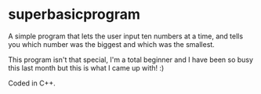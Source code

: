 # superbasicprogram

A simple program that lets the user input ten numbers at a time, and tells you which number was the biggest and which was the smallest.

This program isn't that special, I'm a total beginner and I have been so busy this last month but this is what I came up with! :)

Coded in C++.
